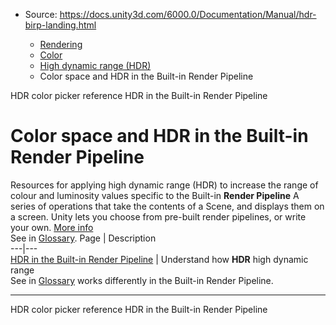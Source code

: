 * Source: https://docs.unity3d.com/6000.0/Documentation/Manual/hdr-birp-landing.html

  * [Rendering](https://docs.unity3d.com/6000.0/Documentation/Manual/rendering-and-post-processing.html)
  * [Color](https://docs.unity3d.com/6000.0/Documentation/Manual/graphics-color.html)
  * [High dynamic range (HDR)](https://docs.unity3d.com/6000.0/Documentation/Manual/hdr-landing.html)
  * Color space and HDR in the Built-in Render Pipeline


[](https://docs.unity3d.com/6000.0/Documentation/Manual/hdr-color-picker-reference.html)
HDR color picker reference
[](https://docs.unity3d.com/6000.0/Documentation/Manual/hdr-birp.html)
HDR in the Built-in Render Pipeline
# Color space and HDR in the Built-in Render Pipeline
Resources for applying high dynamic range (HDR) to increase the range of colour and luminosity values specific to the Built-in **Render Pipeline** A series of operations that take the contents of a Scene, and displays them on a screen. Unity lets you choose from pre-built render pipelines, or write your own. [More info](https://docs.unity3d.com/6000.0/Documentation/Manual/render-pipelines.html)  
See in [Glossary](https://docs.unity3d.com/6000.0/Documentation/Manual/Glossary.html#Renderpipeline).
Page | Description  
---|---  
[HDR in the Built-in Render Pipeline](https://docs.unity3d.com/6000.0/Documentation/Manual/hdr-birp.html) | Understand how **HDR** high dynamic range  
See in [Glossary](https://docs.unity3d.com/6000.0/Documentation/Manual/Glossary.html#HDR) works differently in the Built-in Render Pipeline.  
* * *
[](https://docs.unity3d.com/6000.0/Documentation/Manual/hdr-color-picker-reference.html)
HDR color picker reference
[](https://docs.unity3d.com/6000.0/Documentation/Manual/hdr-birp.html)
HDR in the Built-in Render Pipeline
